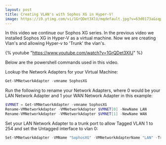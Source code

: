 ```yaml
---
layout: post
title: Creating VLAN's with Sophos XG in Hyper-V!
image: https://i9.ytimg.com/vi/1GrQDet3XlU/mqdefault.jpg?v=63d0173a&sqp=CMzFq68G&rs=AOn4CLDm4esjcFZW8fwzvwSOurOZwd4-Bg
---
```


In this video we continue our Sophos XG series. In the previous video we installed Sophos XG in Hyper-V as a virtual machine.
Now we are creating Vlan's and allowing Hyper-v to 'Trunk' the vlan's.

{% youtube "https://www.youtube.com/watch?v=1GrQDet3XlU" %}


Below are the powershell commands used in this video.

Lookup the Network Adapters for your Virtual Machine:
```powershell
Get-VMNetworkAdapter -vmname SophosXG
```

Run the following to rename your Network Adapters, where 0 would be your LAN Network Adapter and 1 your WAN Network Adapter in this example:
```powershell
$VMNET = Get-VMNetworkAdapter -vmname SophosXG
Rename-VMNetworkAdapter -VMNetworkAdapter $VMNET[0] -NewName LAN
Rename-VMNetworkAdapter -VMNetworkAdapter $VMNET[1] -NewName WAN
```

Set your LAN Network Adapter to a trunk port to allow Tagged VLAN 1 to 254 and set the Untagged interface to vlan 0:
```powershell
Set-VMNetworkAdapter -VMName "SophosXG" -VMNetworkAdapterName "LAN" -Trunk -Allowedvlanidlist 1-254 -nativevlanid 0
```
